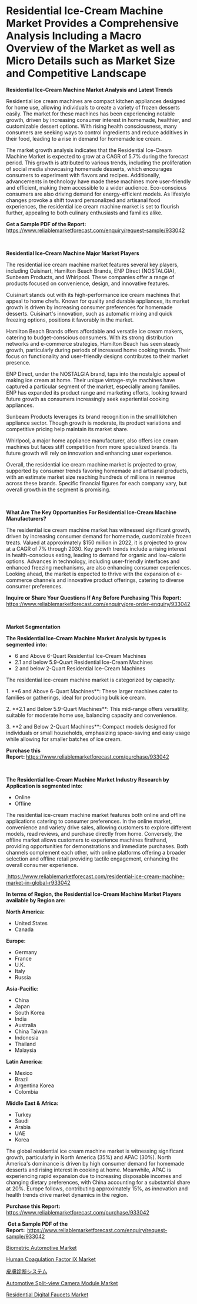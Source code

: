 <p><h1>Residential Ice-Cream Machine Market Provides a Comprehensive Analysis Including a Macro Overview of the Market as well as Micro Details such as Market Size and Competitive Landscape</h1></p><p><strong>Residential Ice-Cream Machine Market Analysis and Latest Trends</strong></p>
<p><p>Residential ice cream machines are compact kitchen appliances designed for home use, allowing individuals to create a variety of frozen desserts easily. The market for these machines has been experiencing notable growth, driven by increasing consumer interest in homemade, healthier, and customizable dessert options. With rising health consciousness, many consumers are seeking ways to control ingredients and reduce additives in their food, leading to a rise in demand for homemade ice cream.</p><p>The market growth analysis indicates that the Residential Ice-Cream Machine Market is expected to grow at a CAGR of 5.7% during the forecast period. This growth is attributed to various trends, including the proliferation of social media showcasing homemade desserts, which encourages consumers to experiment with flavors and recipes. Additionally, advancements in technology have made these machines more user-friendly and efficient, making them accessible to a wider audience. Eco-conscious consumers are also driving demand for energy-efficient models. As lifestyle changes provoke a shift toward personalized and artisanal food experiences, the residential ice cream machine market is set to flourish further, appealing to both culinary enthusiasts and families alike.</p></p>
<p><strong>Get a Sample PDF of the Report:&nbsp;</strong> <a href="https://www.reliablemarketforecast.com/enquiry/request-sample/933042">https://www.reliablemarketforecast.com/enquiry/request-sample/933042</a></p>
<p>&nbsp;</p>
<p><strong>Residential Ice-Cream Machine Major Market Players</strong></p>
<p><p>The residential ice cream machine market features several key players, including Cuisinart, Hamilton Beach Brands, ENP Direct (NOSTALGIA), Sunbeam Products, and Whirlpool. These companies offer a range of products focused on convenience, design, and innovative features.</p><p>Cuisinart stands out with its high-performance ice cream machines that appeal to home chefs. Known for quality and durable appliances, its market growth is driven by increasing consumer preferences for homemade desserts. Cuisinart's innovation, such as automatic mixing and quick freezing options, positions it favorably in the market.</p><p>Hamilton Beach Brands offers affordable and versatile ice cream makers, catering to budget-conscious consumers. With its strong distribution networks and e-commerce strategies, Hamilton Beach has seen steady growth, particularly during periods of increased home cooking trends. Their focus on functionality and user-friendly designs contributes to their market presence.</p><p>ENP Direct, under the NOSTALGIA brand, taps into the nostalgic appeal of making ice cream at home. Their unique vintage-style machines have captured a particular segment of the market, especially among families. ENP has expanded its product range and marketing efforts, looking toward future growth as consumers increasingly seek experiential cooking appliances.</p><p>Sunbeam Products leverages its brand recognition in the small kitchen appliance sector. Though growth is moderate, its product variations and competitive pricing help maintain its market share.</p><p>Whirlpool, a major home appliance manufacturer, also offers ice cream machines but faces stiff competition from more specialized brands. Its future growth will rely on innovation and enhancing user experience.</p><p>Overall, the residential ice cream machine market is projected to grow, supported by consumer trends favoring homemade and artisanal products, with an estimate market size reaching hundreds of millions in revenue across these brands. Specific financial figures for each company vary, but overall growth in the segment is promising.</p></p>
<p>&nbsp;</p>
<p><strong>What Are The Key Opportunities For Residential Ice-Cream Machine Manufacturers?</strong></p>
<p><p>The residential ice cream machine market has witnessed significant growth, driven by increasing consumer demand for homemade, customizable frozen treats. Valued at approximately $150 million in 2022, it is projected to grow at a CAGR of 7% through 2030. Key growth trends include a rising interest in health-conscious eating, leading to demand for organic and low-calorie options. Advances in technology, including user-friendly interfaces and enhanced freezing mechanisms, are also enhancing consumer experiences. Looking ahead, the market is expected to thrive with the expansion of e-commerce channels and innovative product offerings, catering to diverse consumer preferences.</p></p>
<p><strong>Inquire or Share Your Questions If Any Before Purchasing This Report:</strong> <a href="https://www.reliablemarketforecast.com/enquiry/pre-order-enquiry/933042">https://www.reliablemarketforecast.com/enquiry/pre-order-enquiry/933042</a></p>
<p>&nbsp;</p>
<p><strong>Market Segmentation</strong></p>
<p><strong>The Residential Ice-Cream Machine Market Analysis by types is segmented into:</strong></p>
<p><ul><li>6 and Above 6-Quart Residential Ice-Cream Machines</li><li>2.1 and below 5.9-Quart Residential Ice-Cream Machines</li><li>2 and below 2-Quart Residential Ice-Cream Machines</li></ul></p>
<p><p>The residential ice-cream machine market is categorized by capacity: </p><p>1. **6 and Above 6-Quart Machines**: These larger machines cater to families or gatherings, ideal for producing bulk ice cream.</p><p>2. **2.1 and Below 5.9-Quart Machines**: This mid-range offers versatility, suitable for moderate home use, balancing capacity and convenience.</p><p>3. **2 and Below 2-Quart Machines**: Compact models designed for individuals or small households, emphasizing space-saving and easy usage while allowing for smaller batches of ice cream.</p></p>
<p><strong>Purchase this Report:&nbsp;</strong><a href="https://www.reliablemarketforecast.com/purchase/933042">https://www.reliablemarketforecast.com/purchase/933042</a></p>
<p>&nbsp;</p>
<p><strong>The Residential Ice-Cream Machine Market Industry Research by Application is segmented into:</strong></p>
<p><ul><li>Online</li><li>Offline</li></ul></p>
<p><p>The residential ice-cream machine market features both online and offline applications catering to consumer preferences. In the online market, convenience and variety drive sales, allowing customers to explore different models, read reviews, and purchase directly from home. Conversely, the offline market allows customers to experience machines firsthand, providing opportunities for demonstrations and immediate purchases. Both channels complement each other, with online platforms offering a broader selection and offline retail providing tactile engagement, enhancing the overall consumer experience.</p></p>
<p><a href="https://www.reliablemarketforecast.com/residential-ice-cream-machine-market-in-global-r933042">&nbsp;https://www.reliablemarketforecast.com/residential-ice-cream-machine-market-in-global-r933042</a></p>
<p><strong>In terms of Region, the Residential Ice-Cream Machine Market Players available by Region are:</strong></p>
<p>
    <p> <strong> North America: </strong>
        <ul>
            <li>United States</li>
            <li>Canada</li>
        </ul>
        </p> 
    <p> <strong> Europe: </strong>
        <ul>
            <li>Germany</li>
            <li>France</li>
            <li>U.K.</li>
            <li>Italy</li>
            <li>Russia</li>
        </ul>
        </p> 
    <p> <strong> Asia-Pacific: </strong>
        <ul>
            <li>China</li>
            <li>Japan</li>
            <li>South Korea</li>
            <li>India</li>
            <li>Australia</li>
            <li>China Taiwan</li>
            <li>Indonesia</li>
            <li>Thailand</li>
            <li>Malaysia</li>
        </ul>
        </p> 
    <p> <strong> Latin America: </strong>
        <ul>
            <li>Mexico</li>
            <li>Brazil</li>
            <li>Argentina Korea</li>
            <li>Colombia</li>
        </ul>
        </p> 
    <p> <strong> Middle East & Africa: </strong>
        <ul>
            <li>Turkey</li>
            <li>Saudi</li>
            <li>Arabia</li>
            <li>UAE</li>
            <li>Korea</li>
        </ul>
    </p>
    </p>
<p><p>The global residential ice cream machine market is witnessing significant growth, particularly in North America (35%) and APAC (30%). North America's dominance is driven by high consumer demand for homemade desserts and rising interest in cooking at home. Meanwhile, APAC is experiencing rapid expansion due to increasing disposable incomes and changing dietary preferences, with China accounting for a substantial share at 20%. Europe follows, contributing approximately 15%, as innovation and health trends drive market dynamics in the region.</p></p>
<p><strong>Purchase this Report: </strong><a href="https://www.reliablemarketforecast.com/purchase/933042">https://www.reliablemarketforecast.com/purchase/933042</a></p>
<p>&nbsp;<strong>Get a Sample PDF of the Report:&nbsp;&nbsp;</strong><a href="https://www.reliablemarketforecast.com/enquiry/request-sample/933042">https://www.reliablemarketforecast.com/enquiry/request-sample/933042</a></p>
<p><strong></strong></p>
<p><p><a href="https://issuu.com/reportprime-2/docs/biometric-automotive-market-size-20_e097a58272fb09">Biometric Automotive Market</a></p><p><a href="https://www.linkedin.com/pulse/how-regions-adapting-human-coagulation-factor-ix-market-global-mwznf?trackingId=j0OvR1SqS%2B%2BdiMVVj3zpaQ%3D%3D">Human Coagulation Factor IX Market</a></p><p><a href="https://medium.com/@maudward1907/skin-diagnostic-system-market-%E3%81%AF-%E3%82%B3%E3%82%B9%E3%83%88%E7%AE%A1%E7%90%86%E3%81%A8%E5%8A%B9%E7%8E%87%E5%90%91%E4%B8%8A%E3%82%92%E5%84%AA%E5%85%88%E3%81%97%E3%81%BE%E3%81%99-%E3%81%95%E3%82%89%E3%81%AB-%E5%A0%B1%E5%91%8A%E6%9B%B8%E3%81%AF%E5%B8%82%E5%A0%B4%E3%81%AE%E9%9C%80%E8%A6%81%E9%9D%A2%E3%81%A8%E4%BE%9B%E7%B5%A6%E9%9D%A2%E3%81%AE%E4%B8%A1%E6%96%B9%E3%82%92%E3%82%AB%E3%83%90%E3%83%BC%E3%81%97%E3%81%A6%E3%81%84%E3%81%BE%E3%81%99-skin-diagnostic-1676ddb7f0f2">皮膚診断システム</a></p><p><a href="https://issuu.com/reportprime-2/docs/automotive-split-view-camera-module_62a810aba8074e">Automotive Split-view Camera Module Market</a></p><p><a href="https://github.com/gdfhhhj/Market-Research-Report-List-6/blob/main/residential-digital-faucets-market.md">Residential Digital Faucets Market</a></p></p>